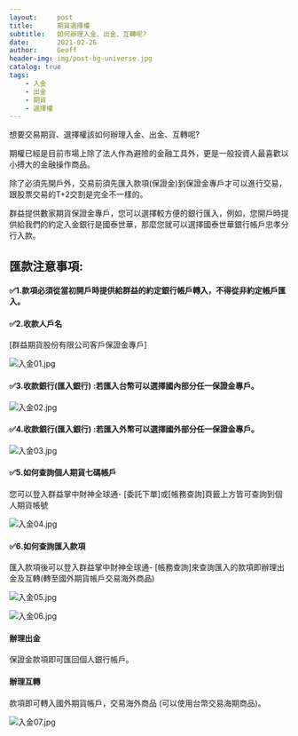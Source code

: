 ```yaml
---
layout:     post
title:      期貨選擇權
subtitle:   如何辦理入金、出金、互轉呢?
date:       2021-02-26
author:     Geoff
header-img: img/post-bg-universe.jpg
catalog: true
tags:
    - 入金
    - 出金
    - 期貨
    - 選擇權
---
```


想要交易期貨、選擇權該如何辦理入金、出金、互轉呢?

期權已經是目前市場上除了法人作為避險的金融工具外，更是一般投資人最喜歡以小搏大的金融操作商品。

除了必須先開戶外，交易前須先匯入款項(保證金)到保證金專戶才可以進行交易，跟股票交易的T+2交割是完全不一樣的。

群益提供數家期貨保證金專戶，您可以選擇較方便的銀行匯入，例如，您開戶時提供給我們的約定入金銀行是國泰世華，那麼您就可以選擇國泰世華銀行帳戶忠孝分行入款。

## 匯款注意事項:

#### ✅1.款項必須從當初開戶時提供給群益的約定銀行帳戶轉入，不得從非約定帳戶匯入。

#### ✅2.收款人戶名

  [群益期貨股份有限公司客戶保證金專戶]
  
  ![入金01.jpg]({{site.baseurl}}/media/入金01.jpg)
  
#### ✅3.收款銀行(匯入銀行) :若匯入台幣可以選擇國內部分任一保證金專戶。

 ![入金02.jpg]({{site.baseurl}}/media/入金02.jpg)

#### ✅4.收款銀行(匯入銀行) :若匯入外幣可以選擇國外部分任一保證金專戶。

 ![入金03.jpg]({{site.baseurl}}/media/入金03.jpg)

#### ✅5.如何查詢個人期貨七碼帳戶

  您可以登入群益掌中財神全球通- [委託下單]或[帳務查詢]頁籤上方皆可查詢到個人期貨帳號
   
 ![入金04.jpg]({{site.baseurl}}/media/入金04.jpg)
   
#### ✅6.如何查詢匯入款項

  匯入款項後可以登入群益掌中財神全球通- [帳務查詢]來查詢匯入的款項即辦理出金及互轉(轉至國外期貨帳戶交易海外商品) 
    
  ![入金05.jpg]({{site.baseurl}}/media/入金05.jpg) 
  
  ![入金06.jpg]({{site.baseurl}}/media/入金06.jpg) 


#### 辦理出金

保證金款項即可匯回個人銀行帳戶。

#### 辦理互轉

款項即可轉入國外期貨帳戶，交易海外商品 (可以使用台幣交易海期商品)。

![入金07.jpg]({{site.baseurl}}/media/入金07.jpg) 

